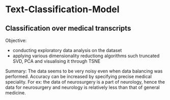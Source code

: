 # Text-Classification-Model

## Classification over medical transcripts
Objective:
* conducting exploratory data analysis on the dataset
* applying various dimensionality reductiong algorithms such truncated SVD, PCA and visualising it through TSNE 

Summary:
The data seems to be very noisy even when data balancing was performed. Accuracy can be increased by specifying precise medical speciality. For ex: the data of neurosurgery is a part of neurology, hence the data for neurosurgery and neurology is relatively less than that of general medicine.
